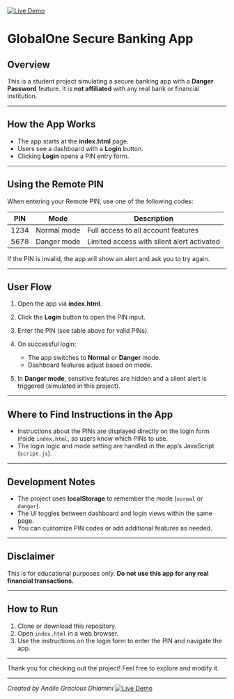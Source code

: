 [![Live Demo](https://img.shields.io/badge/Live-Demo-blue?style=for-the-badge&logo=github)](https://senhle.github.io/Final-Project/secure-banking-app/)


# GlobalOne Secure Banking App

## Overview

This is a student project simulating a secure banking app with a **Danger Password** feature.
It is **not affiliated** with any real bank or financial institution.

---

## How the App Works

* The app starts at the **index.html** page.
* Users see a dashboard with a **Login** button.
* Clicking **Login** opens a PIN entry form.

---

## Using the Remote PIN

When entering your Remote PIN, use one of the following codes:

| PIN  | Mode        | Description                                |
| ---- | ----------- | ------------------------------------------ |
| 1234 | Normal mode | Full access to all account features        |
| 5678 | Danger mode | Limited access with silent alert activated |

If the PIN is invalid, the app will show an alert and ask you to try again.

---

## User Flow

1. Open the app via **index.html**.
2. Click the **Login** button to open the PIN input.
3. Enter the PIN (see table above for valid PINs).
4. On successful login:

   * The app switches to **Normal** or **Danger** mode.
   * Dashboard features adjust based on mode.
5. In **Danger mode**, sensitive features are hidden and a silent alert is triggered (simulated in this project).

---

## Where to Find Instructions in the App

* Instructions about the PINs are displayed directly on the login form inside `index.html`, so users know which PINs to use.
* The login logic and mode setting are handled in the app’s JavaScript (`script.js`).

---

## Development Notes

* The project uses **localStorage** to remember the mode (`normal` or `danger`).
* The UI toggles between dashboard and login views within the same page.
* You can customize PIN codes or add additional features as needed.

---

## Disclaimer

This is for educational purposes only.
**Do not use this app for any real financial transactions.**

---

## How to Run

1. Clone or download this repository.
2. Open `index.html` in a web browser.
3. Use the instructions on the login form to enter the PIN and navigate the app.

---

Thank you for checking out the project!
Feel free to explore and modify it.

---

*Created by Andile Gracious Dhlamini*
[![Live Demo](https://img.shields.io/badge/Live-Demo-blue?style=for-the-badge&logo=github)](https://senhle.github.io/Final-Project/secure-banking-app/)
